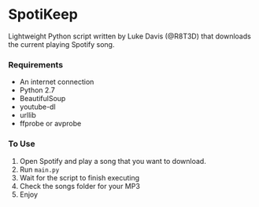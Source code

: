 # SpotiKeep
Lightweight Python script written by Luke Davis (@R8T3D) that downloads the current playing Spotify song. 

### Requirements
  - An internet connection
  - Python 2.7
  - BeautifulSoup
  - youtube-dl
  - urllib
  - ffprobe or avprobe

### To Use
1. Open Spotify and play a song that you want to download.
2. Run `main.py`
3. Wait for the script to finish executing
4. Check the songs folder for your MP3
5. Enjoy
